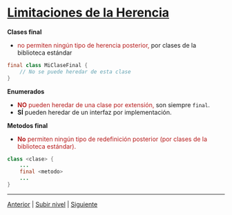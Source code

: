 # [Limitaciones de la Herencia](README.md)


**Clases final**

- <span style="color:#b71c1c;">no permiten ningún tipo de herencia posterior,</span> por clases de la biblioteca estándar



```java
final class MiClaseFinal {
    // No se puede heredar de esta clase
}
```

**Enumerados**

- **<span style="color:#b71c1c;">NO** <span style="color:#b71c1c;"> pueden heredar de una clase por extensión,</span> son siempre `final`.
- **SÍ** pueden heredar de un interfaz por implementación.

**Metodos final**

- **<span style="color:#b71c1c;">No** <span style="color:#b71c1c;">permiten ningún tipo de redefinición posterior (por clases de la biblioteca estándar).

```java
class <clase> {
    ...
    final <metodo>
    ...
}
```
---


[Anterior](../u4inheritanceByImplementation/README.md) | [Subir nivel](../README.md) | [Siguiente](../u6inheritanceBenefits/README.md)

